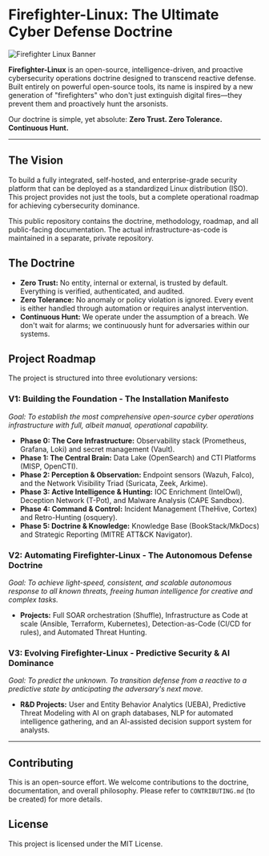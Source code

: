 # Firefighter-Linux: The Ultimate Cyber Defense Doctrine

![Firefighter Linux Banner](https://firefighterlinux.org/)

**Firefighter-Linux** is an open-source, intelligence-driven, and proactive cybersecurity operations doctrine designed to transcend reactive defense. Built entirely on powerful open-source tools, its name is inspired by a new generation of "firefighters" who don't just extinguish digital fires—they prevent them and proactively hunt the arsonists.

Our doctrine is simple, yet absolute: **Zero Trust. Zero Tolerance. Continuous Hunt.**

---

## The Vision

To build a fully integrated, self-hosted, and enterprise-grade security platform that can be deployed as a standardized Linux distribution (ISO). This project provides not just the tools, but a complete operational roadmap for achieving cybersecurity dominance.

This public repository contains the doctrine, methodology, roadmap, and all public-facing documentation. The actual infrastructure-as-code is maintained in a separate, private repository.

## The Doctrine

* **Zero Trust:** No entity, internal or external, is trusted by default. Everything is verified, authenticated, and audited.
* **Zero Tolerance:** No anomaly or policy violation is ignored. Every event is either handled through automation or requires analyst intervention.
* **Continuous Hunt:** We operate under the assumption of a breach. We don't wait for alarms; we continuously hunt for adversaries within our systems.

## Project Roadmap

The project is structured into three evolutionary versions:

### **V1: Building the Foundation - The Installation Manifesto**
*Goal: To establish the most comprehensive open-source cyber operations infrastructure with full, albeit manual, operational capability.*

* **Phase 0: The Core Infrastructure:** Observability stack (Prometheus, Grafana, Loki) and secret management (Vault).
* **Phase 1: The Central Brain:** Data Lake (OpenSearch) and CTI Platforms (MISP, OpenCTI).
* **Phase 2: Perception & Observation:** Endpoint sensors (Wazuh, Falco), and the Network Visibility Triad (Suricata, Zeek, Arkime).
* **Phase 3: Active Intelligence & Hunting:** IOC Enrichment (IntelOwl), Deception Network (T-Pot), and Malware Analysis (CAPE Sandbox).
* **Phase 4: Command & Control:** Incident Management (TheHive, Cortex) and Retro-Hunting (osquery).
* **Phase 5: Doctrine & Knowledge:** Knowledge Base (BookStack/MkDocs) and Strategic Reporting (MITRE ATT&CK Navigator).

### **V2: Automating Firefighter-Linux - The Autonomous Defense Doctrine**
*Goal: To achieve light-speed, consistent, and scalable autonomous response to all known threats, freeing human intelligence for creative and complex tasks.*

* **Projects:** Full SOAR orchestration (Shuffle), Infrastructure as Code at scale (Ansible, Terraform, Kubernetes), Detection-as-Code (CI/CD for rules), and Automated Threat Hunting.

### **V3: Evolving Firefighter-Linux - Predictive Security & AI Dominance**
*Goal: To predict the unknown. To transition defense from a reactive to a predictive state by anticipating the adversary's next move.*

* **R&D Projects:** User and Entity Behavior Analytics (UEBA), Predictive Threat Modeling with AI on graph databases, NLP for automated intelligence gathering, and an AI-assisted decision support system for analysts.

---

## Contributing

This is an open-source effort. We welcome contributions to the doctrine, documentation, and overall philosophy. Please refer to `CONTRIBUTING.md` (to be created) for more details.

## License

This project is licensed under the MIT License.
